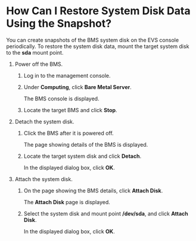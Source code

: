 # How Can I Restore System Disk Data Using the Snapshot?<a name="EN-US_TOPIC_0078771807"></a>

You can create snapshots of the BMS system disk on the EVS console periodically. To restore the system disk data, mount the target system disk to the  **sda**  mount point.

1.  Power off the BMS.
    1.  Log in to the management console.
    2.  Under  **Computing**, click  **Bare Metal Server**.

        The BMS console is displayed.

    3.  Locate the target BMS and click  **Stop**.

2.  Detach the system disk.
    1.  Click the BMS after it is powered off.

        The page showing details of the BMS is displayed.

    2.  Locate the target system disk and click  **Detach**.

        In the displayed dialog box, click  **OK**.

3.  Attach the system disk.
    1.  On the page showing the BMS details, click  **Attach Disk**.

        The  **Attach Disk**  page is displayed.

    2.  Select the system disk and mount point  **/dev/sda**, and click  **Attach Disk**.

        In the displayed dialog box, click  **OK**.



